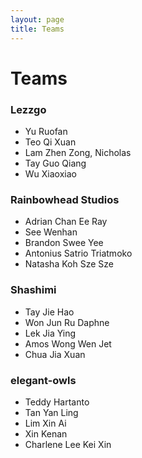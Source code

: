 ```yaml
---
layout: page
title: Teams
---
```


# Teams

### Lezzgo

* Yu Ruofan
* Teo Qi Xuan
* Lam Zhen Zong, Nicholas
* Tay Guo Qiang
* Wu Xiaoxiao

### Rainbowhead Studios

* Adrian Chan Ee Ray
* See Wenhan
* Brandon Swee Yee
* Antonius Satrio Triatmoko
* Natasha Koh Sze Sze

### Shashimi

* Tay Jie Hao
* Won Jun Ru Daphne
* Lek Jia Ying
* Amos Wong Wen Jet
* Chua Jia Xuan

### elegant-owls

* Teddy Hartanto	 
* Tan Yan Ling	 
* Lim Xin Ai	 
* Xin Kenan	 
* Charlene Lee Kei Xin
